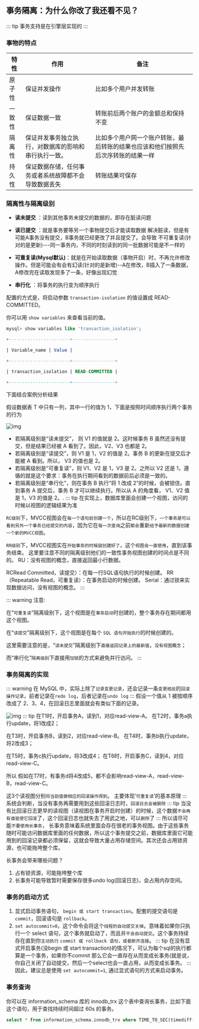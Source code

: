 ## 事务隔离：为什么你改了我还看不见？
::: tip
 事务支持是在引擎层实现的
::: 
### 事物的特点

| 特性   | 作用                                                 | 备注                                                         |
| ------ | ---------------------------------------------------- | ------------------------------------------------------------ |
| 原子性 | 保证并发操作                                         | 比如多个用户并发转账                                         |
| 一致性 | 保证数据一致                                         | 转账前后两个账户的金额总和保持不变                           |
| 隔离性 | 保证并发事务独立执行，对数据库的影响和串行执行一致。 | 比如多个用户网一个账户转账，最后转账的结果也应该和他们按照先后次序转账的结果一样 |
| 持久性 | 保证数据存储，任何事务或者系统故障都不会导致数据丢失 | 转账结果可保存                                               |

### 隔离性与隔离级别

- **读未提交** ：读到其他事务未提交的数据的，即存在脏读问题
- **读已提交** ：就是事务要等另一个事物提交后才能读取数据 解决脏读，但是有可能A事务没有提交，B事务就已经更改了并且提交了。会导致  不可重复读(针对的是更新)---同一事务内，不同的时刻读到的同一批数据可能是不一样的
- **可重复读(Mysql默认)**：就是在开始读取数据（事物开启）时，不再允许修改操作。但是可能会有会有幻读(针对的是新增)--A在修改，B插入了一条数据，A修改完在读取发现多了一条，好像出现幻觉

- **串行化** ：将事务的执行变为顺序执行

配置的方式是，将启动参数 `transaction-isolation` 的值设置成 READ-COMMITTED。

你可以用 `show variables` 来查看当前的值。

```sql
mysql> show variables like 'transaction_isolation';

+-----------------------+----------------+

| Variable_name | Value |

+-----------------------+----------------+

| transaction_isolation | READ-COMMITTED |

+-----------------------+----------------+
```
下面结合案例分析结果

假设数据表 T 中只有一列，其中一行的值为 1，下面是按照时间顺序执行两个事务的行为

![img](/mysql/base/7dea45932a6b722eb069d2264d0066f8.png)

- 若隔离级别是“读未提交”， 则 V1 的值就是 2。这时候事务 B 虽然还没有提交，但是结果已经被 A 看到了。因此，V2、V3 也都是 2。
- 若隔离级别是“读提交”，则 V1 是 1，V2 的值是 2。事务 B 的更新在提交后才能被 A 看到。所以， V3 的值也是 2。
- 若隔离级别是“可重复读”，则 V1、V2 是 1，V3 是 2。之所以 V2 还是 1，遵循的就是这个要求：事务在执行期间看到的数据前后必须是一致的。
- 若隔离级别是“串行化”，则在事务 B 执行“将 1 改成 2”的时候，会被锁住。直到事务 A 提交后，事务 B 才可以继续执行。所以从 A 的角度看， V1、V2 值是 1，V3 的值是 2。.
::: tip
 在实现上，数据库里面会创建一个视图，访问的时候以视图的逻辑结果为准

 `RC级别`下，MVCC视图会在`每一个语句前创建一个`，所以在RC级别下，`一个事务是可以看到另外一个事务已经提交的内容`，因为它在`每一次查询`之前`都会`重新`给予最新的数据创建一个新的MVCC视图`。

 `RR级别`下，MVCC视图实在`开始事务的时候就创建好了`，这个`视图会一直使用`，直到该事务结束。 这里要注意不同的隔离级别他们的一致性事务视图创建的时间点是不同的。 RU：没有视图的概念，直接返回最小行数据。 

RCRead Committed，读提交）：在每一行SQL语句执行的时候创建。 RR（Repeatable Read，可重复读）：在事务启动的时候创建。 Serial：通过锁来实现数据访问，没有视图的概念。
::: 

::: warning
 注意:

 在“`可重复读`”隔离级别下，这个视图是在`事务启动`时创建的，整个事务存在期间都用这个视图。

 在“`读提交`”隔离级别下，这个视图是在每个 `SQL 语句开始执行`的时候创建的。

 这里需要注意的是，“`读未提交`”隔离级别下`直接返回记录上的最新值`，`没有视图概念`；

 而“串行化”`隔离级别`下直接用`加锁`的方式来避免并行访问。
::: 

### 事务隔离的实现
::: warning
 在 MySQL 中，实际上除了`记录变更记录`，还会记录一条`变更相反`的`回滚操作记录`，前者记录在`redo log`，后者记录在`undo log`
::: 
假设一个值从 1 被按顺序改成了 2、3、4，在回滚日志里面就会有类似下面的记录。

![img](/mysql/base/d9c313809e5ac148fc39feff532f0fee.png)
::: tip
在T1时，开启事务A，读到1，对应read-view-A。 在T2时，事务a执行update，将1改成2； 

在T3时，开启事务B，读到2，对应read-view-B。 在T4时，事务b执行update，将2改成3； 

在T5时，事务c执行update，将3改成4； 在T6时，开启事务C，读到4，对应read-view-C。 

所以 假如在T7时，有事务d将4改成5，都不会影响read-view-A，read-view-B，read-view-C。

这3个读视图分别`将当前值做相应的回滚操作得到`。 主要体现‘`可重复读`’的基本原理
::: 
系统会判断，当没有事务再需要用到这些回滚日志时，`回滚日志会被删除`
::: tip
 当没有比回滚日志更早的读视图（读视图在事务开启时创建）的时候，这个数据`不会再有谁驱使它回滚`了，这个回滚日志也就失去了用武之地，可以`删除`了
::: 
所以请尽可能`不要使用长事务`， 长事务意味着系统里面会存在很老的事务视图。由于这些事务随时可能访问数据库里面的任何数据，所以这个事务提交之前，数据库里面它可能用到的回滚记录都必须保留，这就会导致大量占用存储空间。其次还会占用锁资源，也可能拖垮整个库。

长事务会带来哪些问题？

1. 占有锁资源，可能拖垮整个库 
2. 长事务可能导致暂时需要保存很多undo log(回滚日志)，会占用内存空间。

### 事务的启动方式

1. 显式启动事务语句， `begin 或 start transaction`。配套的提交语句是 `commit`，回滚语句是 `rollback`。
2. `set autocommit=0`，这个命令会将这个`线程的自动提交关掉`。意味着如果你只执行一个 select 语句，这个事务就启动了，而且并`不会自动提交`。这个事务持续存在直到你`主动执行` `commit 或 rollback 语句，或者断开连接`。
::: tip
 在没有显式开启事务(没begin 或 start transaction)的情况下，可认为每个sql的执行都算是一个事务，如果你不commit 那么它会一直存在从而变成长事务(就是说，你自己关闭了自动提交，然后一个select也会一直占用，从而变成长事务。
::: 
因此，建议总是使用 `set autocommit=1`, 通过显式语句的方式来启动事务。

### 事务查询

你可以在 information_schema 库的 innodb_trx 这个表中查询长事务，比如下面这个语句，用于查找持续时间超过 60s 的事务。

```sql
select * from information_schema.innodb_trx where TIME_TO_SEC(timediff(now(),trx_started))>60
```

